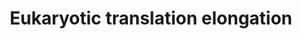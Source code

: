 ---
annotations:
- id: PW:0000581
  parent: regulatory pathway
  type: Pathway Ontology
  value: translation elongation pathway
authors:
- MaintBot
- AlexanderPico
- ReactomeTeam
- Anwesha
- Eweitz
description: 'The translation elongation cycle adds one amino acid at a time to a
  growing polypeptide according to the sequence of codons found in the mRNA. The next
  available codon on the mRNA is exposed in the aminoacyl-tRNA (aa-tRNA) binding site
  (A site) on the 30S subunit.<br>A: Ternary complexes of aa -tRNA:eEF1A:GTP enter
  the ribosome and  enable the anticodon of the tRNA to make a codon/anticodon interaction
  with the A-site codon of the mRNA. B: Upon cognate recognition, the eEF1A:GTP is
  brought into the GTPase activating center of the ribosome, GTP is hydrolyzed and
  eEF1A:GDP leaves the ribosome. C: The peptidyl transferase center of ribosome catalyses
  the formation of a peptide bond between the incoming amino acid and the peptide
  found in the peptidyl-tRNA binding site (P site). D: In the pre-translocation state
  of the ribosome, the eEF2:GTP enters the ribosome, physically translocating the
  peptidyl-tRNA out of the A site to P site and leaves the ribosome eEF2:GDP. This
  action of eEF2:GTP accounts for the precise movement of the mRNA by 3 nucleotides.Consequently,
  deacylated tRNA is shifted to the E site.  A ribosome associated ATPase activity
  is proposed to stimulate the release of deacylated tRNA from the E site subsequent
  to translocation (Elskaya et al., 1991). In this post-translocation state, the ribosome
  is now ready to receive a new ternary complex.<br>This process is illustrated below
  with: an amino acyl-tRNA with an amino acid, a peptidyl-tRNA with a growing peptide,
  a deacylated tRNA with an -OH, and a ribosome with A,P and E sites to accommodate
  these three forms of tRNA.  View original pathway at [http://www.reactome.org/PathwayBrowser/#DIAGRAM=156842
  Reactome].'
last-edited: 2021-05-22
organisms:
- Homo sapiens
redirect_from:
- /index.php/Pathway:WP1811
- /instance/WP1811
revision: null
schema-jsonld:
- '@context': https://schema.org/
  '@id': https://wikipathways.github.io/pathways/WP1811.html
  '@type': Dataset
  creator:
    '@type': Organization
    name: WikiPathways
  description: 'The translation elongation cycle adds one amino acid at a time to
    a growing polypeptide according to the sequence of codons found in the mRNA. The
    next available codon on the mRNA is exposed in the aminoacyl-tRNA (aa-tRNA) binding
    site (A site) on the 30S subunit.<br>A: Ternary complexes of aa -tRNA:eEF1A:GTP
    enter the ribosome and  enable the anticodon of the tRNA to make a codon/anticodon
    interaction with the A-site codon of the mRNA. B: Upon cognate recognition, the
    eEF1A:GTP is brought into the GTPase activating center of the ribosome, GTP is
    hydrolyzed and eEF1A:GDP leaves the ribosome. C: The peptidyl transferase center
    of ribosome catalyses the formation of a peptide bond between the incoming amino
    acid and the peptide found in the peptidyl-tRNA binding site (P site). D: In the
    pre-translocation state of the ribosome, the eEF2:GTP enters the ribosome, physically
    translocating the peptidyl-tRNA out of the A site to P site and leaves the ribosome
    eEF2:GDP. This action of eEF2:GTP accounts for the precise movement of the mRNA
    by 3 nucleotides.Consequently, deacylated tRNA is shifted to the E site.  A ribosome
    associated ATPase activity is proposed to stimulate the release of deacylated
    tRNA from the E site subsequent to translocation (Elskaya et al., 1991). In this
    post-translocation state, the ribosome is now ready to receive a new ternary complex.<br>This
    process is illustrated below with: an amino acyl-tRNA with an amino acid, a peptidyl-tRNA
    with a growing peptide, a deacylated tRNA with an -OH, and a ribosome with A,P
    and E sites to accommodate these three forms of tRNA.  View original pathway at
    [http://www.reactome.org/PathwayBrowser/#DIAGRAM=156842 Reactome].'
  keywords:
  - '18S rRNA '
  - '28S rRNA '
  - '5.8S rRNA '
  - '5S rRNA '
  - 80S
  - 80S ribosome
  - 80S:Met-tRNAi:mRNA
  - 80S:Met-tRNAi:mRNA:aminoacyl-tRNA
  - 80S:aminoacyl
  - 'Ala-tRNA(Ala) '
  - Aminoacyl-tRNA
  - 'Arg-tRNA(Arg) '
  - 'Asn-tRNA(Asn) '
  - 'Asp-tRNA(Asp) '
  - 'Cys-tRNA(Cys) '
  - EEF1A1
  - 'EEF1A1 '
  - EEF1A1-like proteins
  - 'EEF1A1P5 '
  - 'EEF1A2 '
  - EEF1B2
  - 'EEF1B2 '
  - EEF1D
  - 'EEF1D '
  - EEF1G
  - 'EEF1G '
  - EEF2
  - 'EEF2 '
  - Elongation complex
  - 'FAU '
  - 'GDP '
  - GTP
  - 'GTP '
  - 'Gln-tRNA(Gln) '
  - 'Glu-tRNA(Glu) '
  - 'Gly-tRNA(Gly) '
  - 'His-tRNA(His) '
  - 'Ile-tRNA(Ile) '
  - 'Leu-tRNA(Leu) '
  - 'Lys-tRNA(Lys) '
  - 'Met-tRNA(Met) '
  - 'Met-tRNAi '
  - 'Phe-tRNA(Phe) '
  - Pi
  - 'Pro-tRNA(Pro) '
  - 'RPL10 '
  - 'RPL10A '
  - 'RPL10L '
  - 'RPL11 '
  - 'RPL12 '
  - 'RPL13 '
  - 'RPL13A '
  - 'RPL14 '
  - 'RPL15 '
  - 'RPL17 '
  - 'RPL18 '
  - 'RPL18A '
  - 'RPL19 '
  - 'RPL21 '
  - 'RPL22 '
  - 'RPL22L1 '
  - 'RPL23 '
  - 'RPL23A '
  - 'RPL24 '
  - 'RPL26 '
  - 'RPL26L1 '
  - 'RPL27 '
  - 'RPL27A '
  - 'RPL28 '
  - 'RPL29 '
  - 'RPL3 '
  - 'RPL30 '
  - 'RPL31 '
  - 'RPL32 '
  - 'RPL34 '
  - 'RPL35 '
  - 'RPL35A '
  - 'RPL36 '
  - 'RPL36A '
  - 'RPL36AL '
  - 'RPL37 '
  - 'RPL37A '
  - 'RPL38 '
  - 'RPL39 '
  - 'RPL39L '
  - 'RPL3L '
  - 'RPL4 '
  - 'RPL40 '
  - 'RPL41 '
  - 'RPL5 '
  - 'RPL6 '
  - 'RPL7 '
  - 'RPL7A '
  - 'RPL8 '
  - 'RPL9 '
  - 'RPLP0 '
  - 'RPLP1 '
  - 'RPLP2 '
  - 'RPS10 '
  - 'RPS11 '
  - 'RPS12 '
  - 'RPS13 '
  - 'RPS14 '
  - 'RPS15 '
  - 'RPS15A '
  - 'RPS16 '
  - 'RPS17 '
  - 'RPS18 '
  - 'RPS19 '
  - 'RPS2 '
  - 'RPS20 '
  - 'RPS21 '
  - 'RPS23 '
  - 'RPS24 '
  - 'RPS25 '
  - 'RPS26 '
  - 'RPS27 '
  - 'RPS27A(77-156) '
  - 'RPS27L '
  - 'RPS28 '
  - 'RPS29 '
  - 'RPS3 '
  - 'RPS3A '
  - 'RPS4X '
  - 'RPS4Y1 '
  - 'RPS4Y2 '
  - 'RPS5 '
  - 'RPS6 '
  - 'RPS7 '
  - 'RPS8 '
  - 'RPS9 '
  - 'RPSA '
  - Ribosome:mRNA:peptidyl-tRNA with elongating peptide
  - 'Ser-tRNA(Ser) '
  - 'Thr-tRNA(Thr) '
  - 'Trp-tRNA(Trp) '
  - 'Tyr-tRNA(Tyr) '
  - 'Val-tRNA(Val) '
  - complex
  - eEF1A:GDP
  - eEF1A:GTP
  - eEF1A:GTP:aminoacyl-tRNA complex
  - eEF1B complex
  - eEF1B:GDP exchange
  - eEF2:GDP
  - eEF2:GTP
  - 'mRNA '
  - peptide chain
  - 'peptidyl-tRNA with elongated peptide '
  - tRNA:mRNA:eEF1A:GTP
  - with growing
  license: CC0
  name: Eukaryotic translation elongation
seo: CreativeWork
title: Eukaryotic translation elongation
wpid: WP1811
---